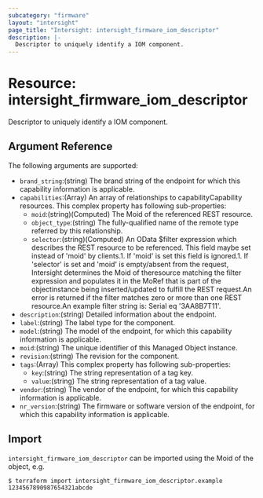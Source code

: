 ```yaml
---
subcategory: "firmware"
layout: "intersight"
page_title: "Intersight: intersight_firmware_iom_descriptor"
description: |-
  Descriptor to uniquely identify a IOM component.
---
```


# Resource: intersight_firmware_iom_descriptor
Descriptor to uniquely identify a IOM component.
## Argument Reference
The following arguments are supported:
* `brand_string`:(string) The brand string of the endpoint for which this capability information is applicable. 
* `capabilities`:(Array) An array of relationships to capabilityCapability resources. 
This complex property has following sub-properties:
  + `moid`:(string)(Computed) The Moid of the referenced REST resource. 
  + `object_type`:(string) The fully-qualified name of the remote type referred by this relationship. 
  + `selector`:(string)(Computed) An OData $filter expression which describes the REST resource to be referenced. This field maybe set instead of 'moid' by clients.1. If 'moid' is set this field is ignored.1. If 'selector' is set and 'moid' is empty/absent from the request, Intersight determines the Moid of theresource matching the filter expression and populates it in the MoRef that is part of the objectinstance being inserted/updated to fulfill the REST request.An error is returned if the filter matches zero or more than one REST resource.An example filter string is: Serial eq '3AA8B7T11'. 
* `description`:(string) Detailed information about the endpoint. 
* `label`:(string) The label type for the component. 
* `model`:(string) The model of the endpoint, for which this capability information is applicable. 
* `moid`:(string) The unique identifier of this Managed Object instance. 
* `revision`:(string) The revision for the component. 
* `tags`:(Array)
This complex property has following sub-properties:
  + `key`:(string) The string representation of a tag key. 
  + `value`:(string) The string representation of a tag value. 
* `vendor`:(string) The vendor of the endpoint, for which this capability information is applicable. 
* `nr_version`:(string) The firmware or software version of the endpoint, for which this capability information is applicable. 


## Import
`intersight_firmware_iom_descriptor` can be imported using the Moid of the object, e.g.
```
$ terraform import intersight_firmware_iom_descriptor.example 1234567890987654321abcde
``` 